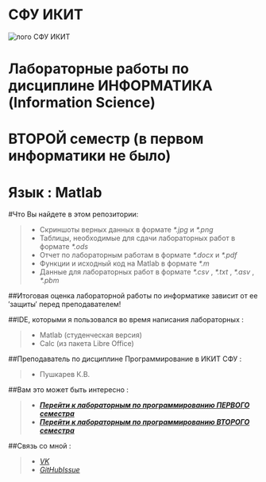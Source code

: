 СФУ ИКИТ
=====================

![лого СФУ ИКИТ](http://cs303104.vk.me/v303104705/38d3/RCd9ruiSIVw.jpg)

Лабораторные работы по дисциплине ИНФОРМАТИКА (Information Science)
=====================
ВТОРОЙ семестр (в первом информатики не было)
=====================


**Язык : Matlab**
=====================

#Что Вы найдете в этом репозитории:

> * Скриншоты верных данных в формате _*.jpg_ и _*.png_
> * Таблицы, необходимые для сдачи лабораторных работ в формате _*.ods_
> * Отчет по лабораторным работам в формате _*.docx_ и _*.pdf_
> * Функции и исходный код на Matlab в формате _*.m_
> * Данные для лабораторных работ в формате _*.csv_ , _*.txt_ , _*.asv_ , _*.pbm_

##Итоговая оценка лабораторной работы по информатике зависит от ее  ′защиты′ перед преподавателем! 

##IDE, которыми я пользовался во время написания лабораторных :
> * Matlab (студенческая версия)
> * Calc (из пакета Libre Office)

##Преподаватель по дисциплине Программирование в ИКИТ СФУ : 
> * Пушкарев К.В.

##Вам это может быть интересно :
> * [**_Перейти к лабораторным по программированию ПЕРВОГО семестра_**](https://github.com/ABBATnull/SFU-IKIT-LABY-PROG-1-SEMESTER)
> * [**_Перейти к лабораторным по программированию ВТОРОГО семестра_**](https://github.com/ABBATnull/SFU-IKIT-LABY-PROG-2-SEMESTER)

##Связь со мной :
> * [_VK_](https://vk.com/a_b_b_a_t)
> * [_GitHubIssue_](https://github.com/ABBATnull/SFU-IKIT-LABY-PROG-1-SEMESTER/issues)
